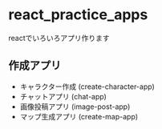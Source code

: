 # react_practice_apps

reactでいろいろアプリ作ります

## 作成アプリ
- キャラクター作成 (create-character-app)
- チャットアプリ (chat-app)
- 画像投稿アプリ (image-post-app)
- マップ生成アプリ (create-map-app)
